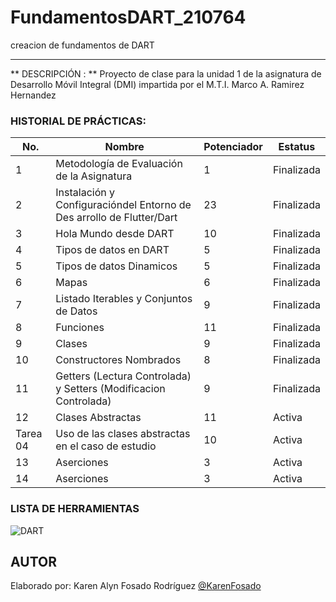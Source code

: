 # FundamentosDART_210764
creacion de fundamentos de DART

----


** DESCRIPCIÓN : ** 
Proyecto de clase para la unidad 1 de la asignatura de Desarrollo Móvil Integral (DMI) impartida
por el M.T.I. Marco A. Ramirez Hernandez


### HISTORIAL DE PRÁCTICAS:

|No.|Nombre|Potenciador|Estatus|
|--|--|--|--|
|1|Metodología de Evaluación de la Asignatura|1|Finalizada|
|2|Instalación y Configuracióndel Entorno de Des    arrollo de Flutter/Dart|23|Finalizada|
|3|Hola Mundo desde DART|10|Finalizada|
|4|Tipos de datos en DART|5|Finalizada|
|5|Tipos de datos Dinamicos|5|Finalizada|
|6|Mapas|6|Finalizada|
|7|Listado Iterables y Conjuntos de Datos|9|Finalizada|
|8|Funciones|11|Finalizada|
|9|Clases|9|Finalizada|
|10|Constructores Nombrados	|8|Finalizada|
|11|Getters (Lectura Controlada) y Setters (Modificacion Controlada)|9|Finalizada|
|12|Clases Abstractas|11|Activa|
|Tarea 04|Uso de las clases abstractas  en el caso de estudio|10|Activa|
|13|Aserciones |3|Activa|
|14|Aserciones |3|Activa|



### LISTA DE HERRAMIENTAS
![DART](https://img.shields.io/badge/Dart-0175C2?style=for-the-badge&logo=dart&logoColor=white)


## AUTOR 
Elaborado por: Karen Alyn Fosado Rodríguez [@KarenFosado](https://github.com/KarenFosado)
